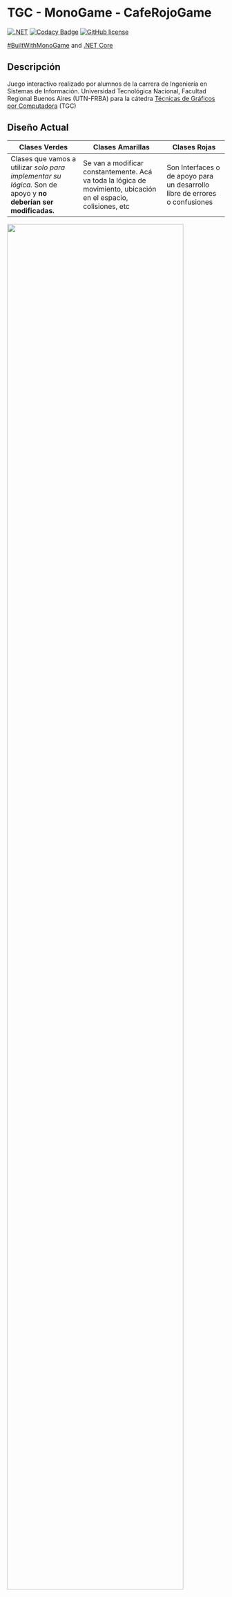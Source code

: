 # TGC - MonoGame - CafeRojoGame

[![.NET](https://github.com/tgc-utn/tgc-monogame-tp/actions/workflows/dotnet.yml/badge.svg)](https://github.com/tgc-utn/tgc-monogame-tp/actions/workflows/dotnet.yml)
[![Codacy Badge](https://app.codacy.com/project/badge/Grade/63382c4441444632b06d83dcc6dab106)](https://app.codacy.com/gh/tgc-utn/tgc-monogame-tp/dashboard?utm_source=gh&utm_medium=referral&utm_content=&utm_campaign=Badge_grade)
[![GitHub license](https://img.shields.io/github/license/tgc-utn/tgc-monogame-tp.svg)](https://github.com/tgc-utn/tgc-monogame-tp/blob/master/LICENSE)

[#BuiltWithMonoGame](http://www.monogame.net) and [.NET Core](https://dotnet.microsoft.com)

## Descripción

Juego interactivo realizado por alumnos de la carrera de Ingeniería en Sistemas de Información. Universidad Tecnológica Nacional, Facultad Regional Buenos Aires (UTN-FRBA) para la cátedra [Técnicas de Gráficos por Computadora](http://tgc-utn.github.io/) (TGC)

## Diseño Actual
Clases Verdes  |  Clases Amarillas | Clases Rojas
------- | ------------------| ------
Clases que vamos a utilizar *solo para implementar su lógica.* Son de apoyo y **no deberían ser modificadas.** | Se van a modificar constantemente. Acá va toda la lógica de movimiento, ubicación en el espacio, colisiones, etc | Son Interfaces o de apoyo para un desarrollo libre de errores o confusiones

<img src="https://user-images.githubusercontent.com/22857096/232848566-efbd58b0-4afa-4236-9829-bfb6537efde5.png" width=90% height=90%>


## ¿ Cómo jugar ?

> Acá la información de descarga y jugabilidad

## Integrantes

Legajo  |  Apellido, Nombre | Apodo
------- | ------------------| ------
1634161 |	Cabral, Sebastian Rolando |	----
1645020 |	Greco	Luca | ----
1523430 |	Montecchia, Eduardo	| ----
1590273 |	Nielsen Pellinacci, Juan Manuel	| _Juanma_
1605677 |	Veloso, Rocio Belen	| ----
1307198 |	Villegas Avalos,	Carlos Alejandro | _Charly_

## Capturas

> Acá las capturas
![screenshot1](https://github.com/tgc-utn/tgc-monogame-tp/blob/master/TGC.MonoGame.TP/Icon.bmp)
![screenshot2](https://github.com/tgc-utn/tgc-monogame-tp/blob/master/TGC.MonoGame.TP/Icon.bmp)

## Game Play

>Acá el Video Gameplay
[![Watch the video](https://img.youtube.com/vi/pgEwUC0jvH4/0.jpg)](https://www.youtube.com/playlist?list=PLRM4L32DjvnazuMl8wZlbpEYL5Qh63ulG)
